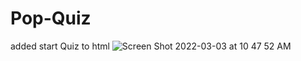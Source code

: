 # Pop-Quiz
added start Quiz to html 
![Screen Shot 2022-03-03 at 10 47 52 AM](https://user-images.githubusercontent.com/98237579/156600234-cd44ecc7-e2bb-4e09-a148-103a446500f4.png)
